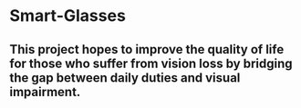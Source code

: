 # Smart-Glasses

This project hopes to improve the quality of life for those who suffer from vision loss by bridging the gap between daily duties and visual impairment.
---
[Link to the design]: ("https://a360.co/3IRWaFf")
